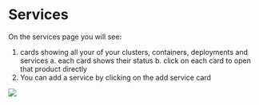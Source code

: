 # Services

On the services page you will see:

1. cards showing all your of your clusters, containers, deployments and services
    a. each card shows their status
    b. click on each card to open that product directly
2. You can add a service by clicking on the add service card

<a href="../../../images/services-lg.jpg" target="_blank"><img src="../../../images/services.jpg" style="margin: auto; display: block"></a>
